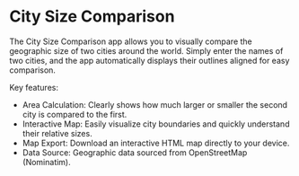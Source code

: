 # City Size Comparison
The City Size Comparison app allows you to visually compare the geographic size of two cities around the world. Simply enter the names of two cities, and the app automatically displays their outlines aligned for easy comparison.

Key features:
- Area Calculation: Clearly shows how much larger or smaller the second city is compared to the first.
- Interactive Map: Easily visualize city boundaries and quickly understand their relative sizes.
- Map Export: Download an interactive HTML map directly to your device.
- Data Source: Geographic data sourced from OpenStreetMap (Nominatim).

